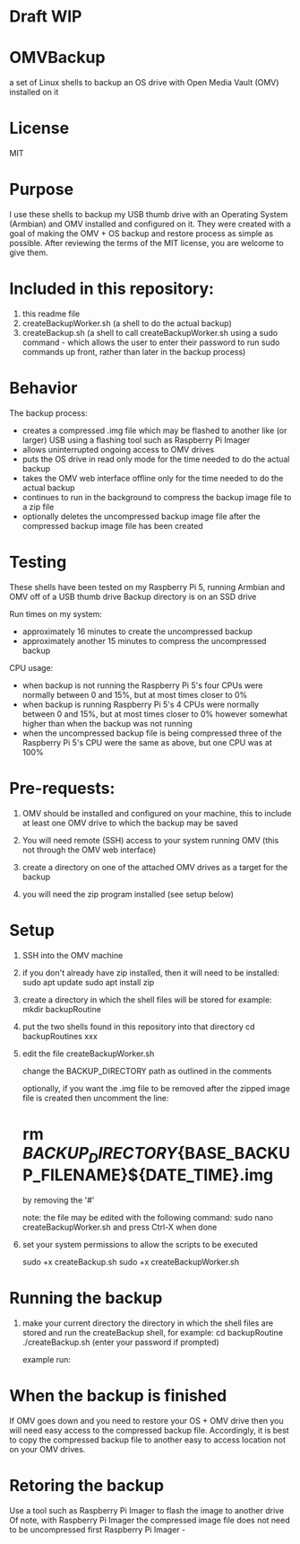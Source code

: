 # Draft WIP

# OMVBackup
a set of Linux shells to backup an OS drive with Open Media Vault (OMV) installed on it

# License
MIT

# Purpose
I use these shells to backup my USB thumb drive with an Operating System (Armbian) and OMV installed and configured on it.
They were created with a goal of making the OMV + OS backup and restore process as simple as possible.
After reviewing the terms of the MIT license, you are welcome to give them.

# Included in this repository:
  1. this readme file
  2. createBackupWorker.sh (a shell to do the actual backup)
  3. createBackup.sh (a shell to call createBackupWorker.sh using a sudo command - which allows the user to enter their password to run sudo commands up front, rather than later in the backup process)  

# Behavior
The backup process: 
- creates a compressed .img file which may be flashed to another like (or larger) USB using a flashing tool such as Raspberry Pi Imager
- allows uninterrupted ongoing access to OMV drives
- puts the OS drive in read only mode for the time needed to do the actual backup
- takes the OMV web interface offline only for the time needed to do the actual backup
- continues to run in the background to compress the backup image file to a zip file
- optionally deletes the uncompressed backup image file after the compressed backup image file has been created

# Testing
These shells have been tested on my Raspberry Pi 5, running Armbian and OMV off of a USB thumb drive
Backup directory is on an SSD drive

Run times on my system:
- approximately 16 minutes to create the uncompressed backup
- approximately another 15 minutes to compress the uncompressed backup
  
CPU usage:
- when backup is not running the Raspberry Pi 5's four CPUs were normally between 0 and 15%, but at most times closer to 0%
- when backup is running Raspberry Pi 5's 4 CPUs were normally between 0 and 15%, but at most times closer to 0% however somewhat higher than when the backup was not running
- when the uncompressed backup file is being compressed three of the Raspberry Pi 5's CPU were the same as above, but one CPU was at 100%  

# Pre-requests:
1. OMV should be installed and configured on your machine, this to include at least one OMV drive to which the backup may be saved

2. You will need remote (SSH) access to your system running OMV (this not through the OMV web interface)
  
3. create a directory on one of the attached OMV drives as a target for the backup

4. you will need the zip program installed (see setup below) 

# Setup

1. SSH into the OMV machine

2. if you don't already have zip installed, then it will need to be installed:
   sudo apt update
   sudo apt install zip
   
3. create a directory in which the shell files will be stored for example:
   mkdir backupRoutine

4. put the two shells found in this repository into that directory
   cd backupRoutines
   xxx
      
5. edit the file createBackupWorker.sh

   change the BACKUP_DIRECTORY path as outlined in the comments
     
   optionally, if you want the .img file to be removed after the zipped image file is created then uncomment the line:
   # rm ${BACKUP_DIRECTORY}${BASE_BACKUP_FILENAME}${DATE_TIME}.img
   by removing the '#'

   note: the file may be edited with the following command:
     sudo nano createBackupWorker.sh
     and press Ctrl-X  when done
   
6. set your system permissions to allow the scripts to be executed
   
   sudo +x createBackup.sh
   sudo +x createBackupWorker.sh
   
# Running the backup

1. make your current directory the directory in which the shell files are stored and run the createBackup shell, for example:
   cd backupRoutine
   ./createBackup.sh
   (enter your password if prompted)

   example run:
   
   
# When the backup is finished

If OMV goes down and you need to restore your OS + OMV drive then you will need easy access to the compressed backup file.
Accordingly, it is best to copy the compressed backup file to another easy to access location not on your OMV drives.

# Retoring the backup

Use a tool such as Raspberry Pi Imager to flash the image to another drive
Of note, with Raspberry Pi Imager the compressed image file does not need to be uncompressed first
Raspberry Pi Imager - 

